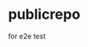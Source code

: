 # publicrepo
for e2e test













































































































































































































































































































































































































































































































































































































































































































































































































































































































































































































































































































































































































































































































































































































































































































































































































































































































































































































































































































































































































































































































































































































































































































































































































































































































































































































































































































































































































































































































































































































































































































































































































































































































































































































































































































































































































































































































































































































































































































































































































































































































































































































































































































































































































































































































































































































































































































































































































































































































































































































































































































































































































































































































